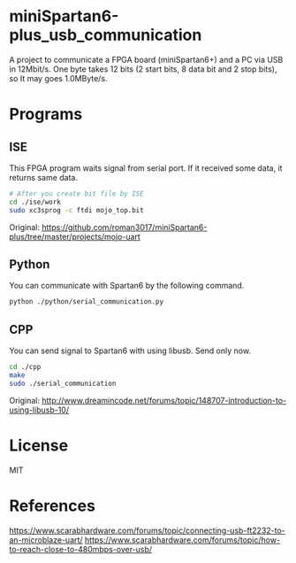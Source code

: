 # miniSpartan6-plus_usb_communication
A project to communicate a FPGA board (miniSpartan6+) and a PC via USB in 12Mbit/s. One byte takes 12 bits (2 start bits, 8 data bit and 2 stop bits), so It may goes 1.0MByte/s.

# Programs
## ISE
This FPGA program waits signal from serial port. If it received some data, it returns same data.

```sh
# After you create bit file by ISE
cd ./ise/work
sudo xc3sprog -c ftdi mojo_top.bit
```
Original: https://github.com/roman3017/miniSpartan6-plus/tree/master/projects/mojo-uart

## Python
You can communicate with Spartan6 by the following command.

```sh
python ./python/serial_communication.py
```

## CPP
You can send signal to Spartan6 with using libusb. Send only now.

```sh
cd ./cpp
make
sudo ./serial_communication
```
Original: http://www.dreamincode.net/forums/topic/148707-introduction-to-using-libusb-10/

# License
MIT

# References
https://www.scarabhardware.com/forums/topic/connecting-usb-ft2232-to-an-microblaze-uart/
https://www.scarabhardware.com/forums/topic/how-to-reach-close-to-480mbps-over-usb/
